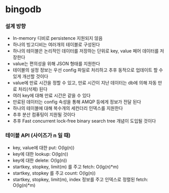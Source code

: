 # bingodb

### 설계 방향
* In-memory 디비로 persistence 지원되지 않음
* 하나의 빙고디비는 여러개의 테이블로 구성된다
* 하나의 테이블은 논리적인 데이터를 저장하는 단위로 key, value 페어 데이터를 저장한다
* value는 편의성을 위해 JSON 형태를 지원한다
* 테이블의 설정 정보는 우선 config 파일로 처리하고 추후 동적으로 업데이트 할 수 있게 개선할 것이다
* value에 만료 시간을 정할 수 있고, 만료 시간이 지난 데이터는 db에 의해 자동 만료 처리(삭제) 된다
* 여러 key에 대해 만료 시간은 같을 수 있다 
* 만료된 데이터는 config 속성을 통해 AMQP 등에게 정보가 전달 된다
* 하나의 테이블에 대해 복수개의 세컨더리 인덱스를 지원한다
* 추후 분산 컴퓨팅이 지원될 것이다
* 추후 Fast concurrent lock-free binary search tree 개념이 도입될 것이다


### 테이블 API (사이즈가 n 일 때)
* key, value에 대한 put: O(lg(n))
* key에 대한 lookup: O(lg(n))
* key에 대한 delete: O(lg(n))
* startkey, stopkey, limit(m) 를 주고 fetch: O(lg(n)*m)
* startkey, stopkey 를 주고 count: O(lg(n))
* startkey, stopkey, limit(m), index 정보를 주고 인덱스로 정렬된 fetch: O(lg(n)*m) 
